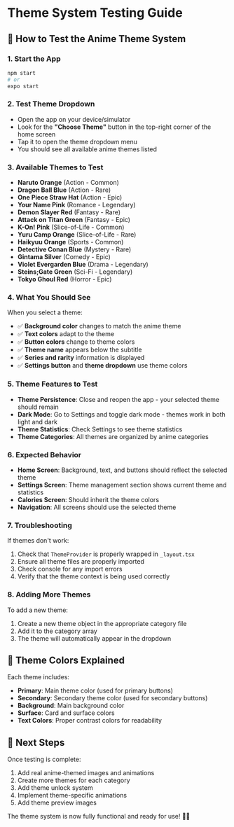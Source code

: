 # Theme System Testing Guide

## 🎯 How to Test the Anime Theme System

### 1. **Start the App**
```bash
npm start
# or
expo start
```

### 2. **Test Theme Dropdown**
- Open the app on your device/simulator
- Look for the **"Choose Theme"** button in the top-right corner of the home screen
- Tap it to open the theme dropdown menu
- You should see all available anime themes listed

### 3. **Available Themes to Test**
- **Naruto Orange** (Action - Common)
- **Dragon Ball Blue** (Action - Rare)
- **One Piece Straw Hat** (Action - Epic)
- **Your Name Pink** (Romance - Legendary)
- **Demon Slayer Red** (Fantasy - Rare)
- **Attack on Titan Green** (Fantasy - Epic)
- **K-On! Pink** (Slice-of-Life - Common)
- **Yuru Camp Orange** (Slice-of-Life - Rare)
- **Haikyuu Orange** (Sports - Common)
- **Detective Conan Blue** (Mystery - Rare)
- **Gintama Silver** (Comedy - Epic)
- **Violet Evergarden Blue** (Drama - Legendary)
- **Steins;Gate Green** (Sci-Fi - Legendary)
- **Tokyo Ghoul Red** (Horror - Epic)

### 4. **What You Should See**
When you select a theme:
- ✅ **Background color** changes to match the anime theme
- ✅ **Text colors** adapt to the theme
- ✅ **Button colors** change to theme colors
- ✅ **Theme name** appears below the subtitle
- ✅ **Series and rarity** information is displayed
- ✅ **Settings button** and **theme dropdown** use theme colors

### 5. **Theme Features to Test**
- **Theme Persistence**: Close and reopen the app - your selected theme should remain
- **Dark Mode**: Go to Settings and toggle dark mode - themes work in both light and dark
- **Theme Statistics**: Check Settings to see theme statistics
- **Theme Categories**: All themes are organized by anime categories

### 6. **Expected Behavior**
- **Home Screen**: Background, text, and buttons should reflect the selected theme
- **Settings Screen**: Theme management section shows current theme and statistics
- **Calories Screen**: Should inherit the theme colors
- **Navigation**: All screens should use the selected theme

### 7. **Troubleshooting**
If themes don't work:
1. Check that `ThemeProvider` is properly wrapped in `_layout.tsx`
2. Ensure all theme files are properly imported
3. Check console for any import errors
4. Verify that the theme context is being used correctly

### 8. **Adding More Themes**
To add a new theme:
1. Create a new theme object in the appropriate category file
2. Add it to the category array
3. The theme will automatically appear in the dropdown

## 🎨 Theme Colors Explained

Each theme includes:
- **Primary**: Main theme color (used for primary buttons)
- **Secondary**: Secondary theme color (used for secondary buttons)
- **Background**: Main background color
- **Surface**: Card and surface colors
- **Text Colors**: Proper contrast colors for readability

## 🚀 Next Steps

Once testing is complete:
1. Add real anime-themed images and animations
2. Create more themes for each category
3. Add theme unlock system
4. Implement theme-specific animations
5. Add theme preview images

The theme system is now fully functional and ready for use! 🎌✨ 